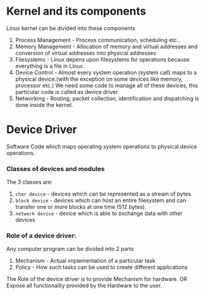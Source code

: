 # Kernel and its components 
Linux kernel can be divided into these components 
1. Process Management - Process communication, scheduling etc..
2. Memory Management - Allocation of memory and virtual addresses and conversion of virtual addresses into physical addresses
3. Filesystems - Linux depens upon filesystems for operations because everything is a file in Linux.
4. Device Control -  Almost every system operation (system call) maps to a physical device.(with the exception on some devices like memory, processor etc.) We need some code to manage all of these devices, this particular code is called as device driver.
5. Networking - Routing, packet collection, identification and dispatching is done inside the kernel.

# Device Driver 
Software Code which maps operating system operations to physical device operations.

### Classes of devices and modules 
The 3 classes are:
1. `char device` - devices which can be represented as a stream of bytes.
2. `block device` - devices which can host an entire filesystem and can transfer one or more blocks at one time (512 bytes).
3. `network device` - device which is able to exchange data with other devices

### Role of a device driver:
Any computer program can be divided into 2 parts 
1) Mechanism - Actual implementation of a particular task
2) Policy - How such tasks can be used to create different applications

The Role of the device driver is to provide Mechanism for hardware.
OR
Expose all functionality provided by the Hardware to the user.
